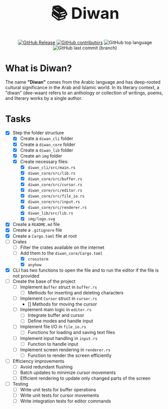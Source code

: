 <div align="center">
<!-- make the headline bold and font-size biger -->
    <h1 style="font-size: 50px; font-weight: bold;">📚 Diwan</h1>

[![GitHub Release](https://img.shields.io/github/v/release/Abdogouhmad/Diwan)](https://github.com/Abdogouhmad/Diwan/releases/latest)
[![GitHub contributors](https://img.shields.io/github/contributors/Abdogouhmad/Diwan)](https://github.com/Abdogouhmad/Diwan/graphs/contributors)
![GitHub top language](https://img.shields.io/github/languages/top/Abdogouhmad/Diwan?style=flat&logo=rust&logoSize=auto&color=%23b7410e)
![GitHub last commit (branch)](https://img.shields.io/github/last-commit/Abdogouhmad/Diwan/main?style=flat&logo=github)

</div>

# What is Diwan?

The name <strong>"Diwan"</strong> comes from the Arabic language and has deep-rooted
cultural significance in the Arab and Islamic world. In its literary context, a "diwan"
(dee-waan) refers to an anthology or collection of writings, poems, and literary works by a single author.

# Tasks

- [x] Step the folder structure
  - [x] Create a `diwan_cli` folder
  - [x] Create a `diwan_core` folder
  - [x] Create a `diwan_lib` folder
  - [x] Create an `img` folder
  - [x] Create necessary files:
    - [x] `diwan_cli/src/main.rs`
    - [x] `diwan_core/src/lib.rs`
    - [x] `diwan_core/src/buffer.rs`
    - [x] `diwan_core/src/cursor.rs`
    - [x] `diwan_core/src/editor.rs`
    - [x] `diwan_core/src/file_io.rs`
    - [x] `diwan_core/src/input.rs`
    - [x] `diwan_core/src/renderer.rs`
    - [x] `diwan_lib/src/lib.rs`
    - [x] `img/logo.svg`
- [x] Create a `README.md` file
- [x] Create a `.gitignore` file
- [x] Create a `Cargo.toml` file at root
- [ ] Crates
  - [ ] Filter the crates available on the internet
  - [ ] Add them to the `diwan_core/Cargo.toml`
    - [x] `crossterm`
    - [x] `anyhow`
- [x] CLI has two functions to open the file and to run the editor if the file is not provided
- [ ] Create the base of the project
  - [ ] Implement `Buffer` struct in `buffer.rs`
    - [ ] Methods for inserting and deleting characters
  - [ ] Implement `Cursor` struct in `cursor.rs`
    - [] Methods for moving the cursor
  - [ ] Implement main logic in `editor.rs`
    - [ ] Integrate buffer and cursor
    - [ ] Define modes and handle input
  - [ ] Implement file I/O in `file_io.rs`
    - [ ] Functions for loading and saving text files
  - [ ] Implement input handling in `input.rs`
    - [ ] Function to handle input
  - [ ] Implement screen rendering in `renderer.rs`
    - [ ] Function to render the screen efficiently
- [ ] Efficiency improvements
  - [ ] Avoid redundant flushing
  - [ ] Batch updates to minimize cursor movements
  - [ ] Efficient rendering to update only changed parts of the screen
- [ ] Testing
  - [ ] Write unit tests for buffer operations
  - [ ] Write unit tests for cursor movements
  - [ ] Write integration tests for editor commands
